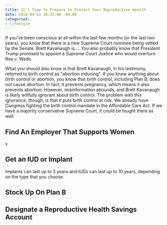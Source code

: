 ```yaml
---
title: It's Time to Prepare to Protect Your Reproductive Health
date: 2018-09-11 10:25:00 -04:00
categories:
- lifestyle
---
```


If you've been conscious at all within the last few months (or the last two years), you know that there is a new Supreme Court nominee being vetted by the Senate. Brett Kavanaugh is.... You also probably know that President Trump promised to appoint a Supreme Court Justice who would overturn Roe v. Wade.

What you should also know is that Brett Kavanaugh, in his testimony, referred to birth control as "abortion inducing". If you know anything about birth control or abortion, you know that birth control, including Plan B, does not cause abortion. In fact, it prevents pregnancy, which means it also prevents abortion. However, misinformation abounds, and Brett Kavanaugh is likely willfully ignorant about birth control. The problem with this ignorance, though, is that it puts birth control at risk. We already have Congress fighting the birth control mandate in the Affordable Care Act. If we have a majority conservative Supreme Court, it could be fought there as well.

## Find An Employer That Supports Women

x

## Get an IUD or Implant

Implants can last up to 3 years and IUDs can last up to 10 years, depending on the type that you choose.

## Stock Up On Plan B

## Designate a Reproductive Health Savings Account